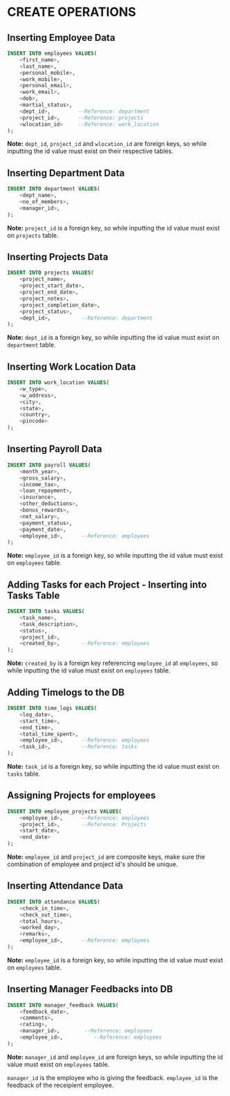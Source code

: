 # CREATE OPERATIONS


## Inserting Employee Data

```sql
INSERT INTO employees VALUES(
    <first_name>,
    <last_name>,
	<personal_mobile>,
	<work_mobile>,
	<personal_email>,
	<work_email>,
	<dob>,
	<martial_status>,
	<dept_id>,         --Reference: department
	<project_id>,      --Reference: projects
	<wlocation_id>     --Reference: work_location
);
```
**Note:** ```dept_id```, ```project_id``` and ```wlocation_id``` are foreign keys, so while inputting the id value must exist on their respective tables.


## Inserting Department Data
```sql
INSERT INTO department VALUES(
	<dept_name>,
	<no_of_members>,
	<manager_id>,
);
```

**Note:** ```project_id``` is a foreign key, so while inputting the id value must exist on ```projects``` table.


## Inserting Projects Data

```sql
INSERT INTO projects VALUES(
	<project_name>,
	<project_start_date>,
	<project_end_date>,
	<project_notes>,
	<project_completion_date>,
	<project_status>,
	<dept_id>,          --Reference: department
);
```

**Note:** ```dept_id``` is a foreign key, so while inputting the id value must exist on ```department``` table.


## Inserting Work Location Data
```sql
INSERT INTO work_location VALUES(
	<w_type>, 
	<w_address>,
	<city>,
	<state>,
	<country>,
	<pincode>
);
```

## Inserting Payroll Data
```sql
INSERT INTO payroll VALUES(
	<month_year>,
	<gross_salary>,
	<income_tax>,
	<loan_repayment>,
	<insurance>,
	<other_deductions>,
	<bonus_rewards>,
	<net_salary>,
	<payment_status>,
	<payment_date>,
	<employee_id>,      --Reference: employees
);
```


**Note:** ```employee_id``` is a foreign key, so while inputting the id value must exist on ```employees``` table.

## Adding Tasks for each Project - Inserting into Tasks Table

```sql
INSERT INTO tasks VALUES(
    <task_name>,
	<task_description>,
	<status>,
	<project_id>,
	<created_by>,       --Reference: employees
);
```
**Note:** ```created_by``` is a foreign key referencing ```employee_id``` at ```employees```, so while inputting the id value must exist on ```employees``` table.

## Adding Timelogs to the DB

```sql
INSERT INTO time_logs VALUES(
	<log_date>,
	<start_time>,
	<end_time>,
	<total_time_spent>,
	<employee_id>,      --Reference: employees
	<task_id>,          --Reference: tasks
);
```
**Note:** ```task_id``` is a foreign key, so while inputting the id value must exist on ```tasks``` table.


## Assigning Projects for employees

```sql
INSERT INTO employee_projects VALUES(
	<employee_id>,		--Reference: employees
	<project_id>,		--Reference: Projects
	<start_date>,
	<end_date>
);
```
**Note:** ```employee_id``` and ```project_id``` are composite keys, make sure the combination of employee and project id's should be unique.


## Inserting Attendance Data
```sql
INSERT INTO attendance VALUES(
	<check_in_time>,
	<check_out_time>,
	<total_hours>,
	<worked_day>,
	<remarks>,
	<employee_id>,      --Reference: employees
);
```
**Note:** ```employee_id``` is a foreign key, so while inputting the id value must exist on ```employees``` table.


## Inserting Manager Feedbacks into DB
```sql
INSERT INTO manager_feedback VALUES(
	<feedback_date>,
	<comments>,
	<rating>,
	<manager_id>,        --Reference: employees
	<employee_id>,          --Reference: employees
);
```
**Note:** ```manager_id``` and ```employee_id``` are foreign keys, so while inputting the id value must exist on ```employees``` table. 

```manager_id``` is the employee who is giving the feedback. ```employee_id``` is the feedback of the receipient employee. 

